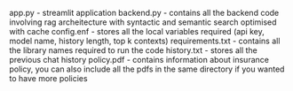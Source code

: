 app.py - streamlit application
backend.py - contains all the backend code involving rag archeitecture with syntactic and semantic search optimised with cache
config.enf - stores all the local variables required (api key, model name, history length, top k contexts)
requirements.txt - contains all the library names required to run the code
history.txt - stores all the previous chat history
policy.pdf - contains information about insurance policy, you can also include all the pdfs in the same directory if you wanted to have more policies

